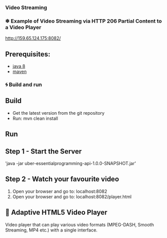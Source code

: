 ### Video Streaming
### ❄ Example of Video Streaming via HTTP 206 Partial Content to a Video Player

http://159.65.124.175:8082/

Prerequisites:
---------------

* [java 8](http://www.oracle.com/technetwork/java/javase/downloads/index.html)
* [maven](https://maven.apache.org/)

### 🌀 Build and run
Build
---------------
* Get the latest version from the git repository
* Run: mvn clean install

Run
---------------
Step 1 - Start the Server
---------------
 'java -jar uber-essentialprogramming-api-1.0.0-SNAPSHOT.jar'

Step 2 - Watch your favourite video
---------------
 1. Open your browser and go to: localhost:8082
 2. Open your browser and go to: localhost:8082/player.html 

## 💎 Adaptive HTML5 Video Player
Video player that can play various video formats (MPEG-DASH, Smooth Streaming, MP4 etc.) with a single interface.
